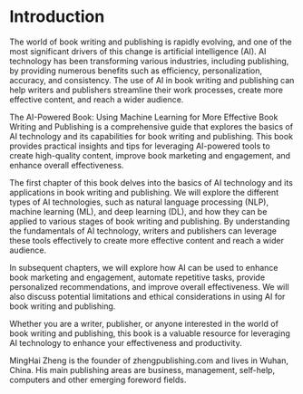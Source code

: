 # Introduction

The world of book writing and publishing is rapidly evolving, and one of the most significant drivers of this change is artificial intelligence (AI). AI technology has been transforming various industries, including publishing, by providing numerous benefits such as efficiency, personalization, accuracy, and consistency. The use of AI in book writing and publishing can help writers and publishers streamline their work processes, create more effective content, and reach a wider audience.

The AI-Powered Book: Using Machine Learning for More Effective Book Writing and Publishing is a comprehensive guide that explores the basics of AI technology and its capabilities for book writing and publishing. This book provides practical insights and tips for leveraging AI-powered tools to create high-quality content, improve book marketing and engagement, and enhance overall effectiveness.

The first chapter of this book delves into the basics of AI technology and its applications in book writing and publishing. We will explore the different types of AI technologies, such as natural language processing (NLP), machine learning (ML), and deep learning (DL), and how they can be applied to various stages of book writing and publishing. By understanding the fundamentals of AI technology, writers and publishers can leverage these tools effectively to create more effective content and reach a wider audience.

In subsequent chapters, we will explore how AI can be used to enhance book marketing and engagement, automate repetitive tasks, provide personalized recommendations, and improve overall effectiveness. We will also discuss potential limitations and ethical considerations in using AI for book writing and publishing.

Whether you are a writer, publisher, or anyone interested in the world of book writing and publishing, this book is a valuable resource for leveraging AI technology to enhance your effectiveness and productivity.


MingHai Zheng is the founder of zhengpublishing.com and lives in Wuhan, China. His main publishing areas are business, management, self-help, computers and other emerging foreword fields.
